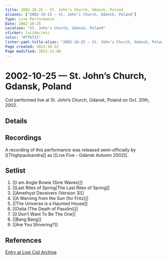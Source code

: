 ```yaml
---
title: 2002-10-25 — St. John’s Church, Gdansk, Poland
aliases: ["2002-10-25 — St. John’s Church, Gdansk, Poland"]
Type: Live Performance
Date: 2002-10-25
Location: "St. John's Church, Gdansk, Poland"
sticker: lucide//mic
color: "#f7b731"
linter-yaml-title-alias: "2002-10-25 — St. John’s Church, Gdansk, Poland"
Page created: 2023-10-22
Page modified: 2023-11-08
---
```


# 2002-10-25 — St. John’s Church, Gdansk, Poland

Coil performed live at St. John’s Church, Gdansk, Poland on Oct. 20th, 2002.

## Details


## Recordings

A recording of this performance was released semi-officially by [[Thighpaulsandra]] as [[Live Five - Gdansk Autumn 2002]].

## Setlist
1. [[I am Angie Bowie (Sine Waves)]]
2. [[Last Rites of Spring|The Last Rites of Spring]]
3. [[Amethyst Deceivers (Version 3)]]
4. [[A Warning from the Sun (for Fritz)]]
5. [[The Universe is a Haunted House]]
6. [[Ostia (The Death of Pasolini)]]
7. [[I Don’t Want To Be The One]]
8. [[Bang Bang]]
9. [[Are You Shivering?]]

## References

[Entry at Live Coil Archive](https://live-coil-archive.com/2002-sept-oct/2002-st-johns-church-night-2/)
